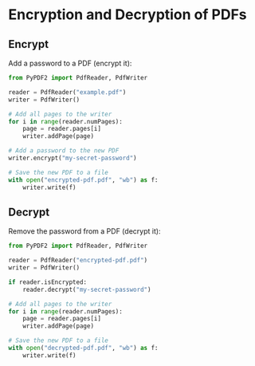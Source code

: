 # Encryption and Decryption of PDFs

## Encrypt

Add a password to a PDF (encrypt it):

```python
from PyPDF2 import PdfReader, PdfWriter

reader = PdfReader("example.pdf")
writer = PdfWriter()

# Add all pages to the writer
for i in range(reader.numPages):
    page = reader.pages[i]
    writer.addPage(page)

# Add a password to the new PDF
writer.encrypt("my-secret-password")

# Save the new PDF to a file
with open("encrypted-pdf.pdf", "wb") as f:
    writer.write(f)
```

## Decrypt

Remove the password from a PDF (decrypt it):

```python
from PyPDF2 import PdfReader, PdfWriter

reader = PdfReader("encrypted-pdf.pdf")
writer = PdfWriter()

if reader.isEncrypted:
    reader.decrypt("my-secret-password")

# Add all pages to the writer
for i in range(reader.numPages):
    page = reader.pages[i]
    writer.addPage(page)

# Save the new PDF to a file
with open("decrypted-pdf.pdf", "wb") as f:
    writer.write(f)
```
